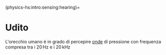(physics-hs:intro:sensing:hearing)=
# Udito

L'orecchio umano è in grado di percepire [onde](physics-hs:waves:intro) di pressione con frequenza compresa tra i $20 \, \text{Hz}$ e i $20 \, \text{kHz}$

